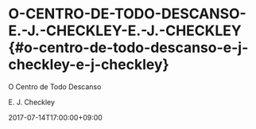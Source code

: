 # O-CENTRO-DE-TODO-DESCANSO-E.-J.-CHECKLEY-E.-J.-CHECKLEY {#o-centro-de-todo-descanso-e-j-checkley-e-j-checkley}

O Centro de Todo Descanso

E. J. Checkley

2017-07-14T17:00:00+09:00